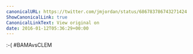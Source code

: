 ```yaml
---
canonicalURL: https://twitter.com/jmjordan/status/686783786743271424
ShowCanonicalLink: true
CanonicalLinkText: View original on
date: 2016-01-12T05:36:29+00:00
---
```

:-( #BAMAvsCLEM